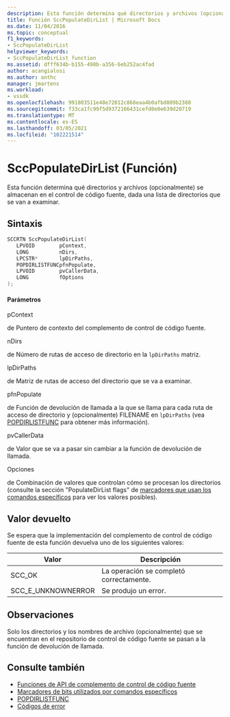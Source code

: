 ```yaml
---
description: Esta función determina qué directorios y archivos (opcionalmente) se almacenan en el control de código fuente, dada una lista de directorios que se van a examinar.
title: Función SccPopulateDirList | Microsoft Docs
ms.date: 11/04/2016
ms.topic: conceptual
f1_keywords:
- SccPopulateDirList
helpviewer_keywords:
- SccPopulateDirList function
ms.assetid: dfff634b-b155-498b-a356-6eb252ac4fad
author: acangialosi
ms.author: anthc
manager: jmartens
ms.workload:
- vssdk
ms.openlocfilehash: 991803511e48e72012c868eaa4b0afbd889b2380
ms.sourcegitcommit: f33ca1fc99f5d9372166431cefd0e0e639d20719
ms.translationtype: MT
ms.contentlocale: es-ES
ms.lasthandoff: 03/05/2021
ms.locfileid: "102221514"
---
```

# <a name="sccpopulatedirlist-function"></a>SccPopulateDirList (Función)
Esta función determina qué directorios y archivos (opcionalmente) se almacenan en el control de código fuente, dada una lista de directorios que se van a examinar.

## <a name="syntax"></a>Sintaxis

```cpp
SCCRTN SccPopulateDirList(
   LPVOID        pContext,
   LONG          nDirs,
   LPCSTR*       lpDirPaths,
   POPDIRLISTFUNCpfnPopulate,
   LPVOID        pvCallerData,
   LONG          fOptions
);
```

#### <a name="parameters"></a>Parámetros
 pContext

de Puntero de contexto del complemento de control de código fuente.

 nDirs

de Número de rutas de acceso de directorio en la `lpDirPaths` matriz.

 lpDirPaths

de Matriz de rutas de acceso del directorio que se va a examinar.

 pfnPopulate

de Función de devolución de llamada a la que se llama para cada ruta de acceso de directorio y (opcionalmente) FILENAME en `lpDirPaths` (vea [POPDIRLISTFUNC](../extensibility/popdirlistfunc.md) para obtener más información).

 pvCallerData

de Valor que se va a pasar sin cambiar a la función de devolución de llamada.

 Opciones

de Combinación de valores que controlan cómo se procesan los directorios (consulte la sección "PopulateDirList flags" de [marcadores que usan los comandos específicos](../extensibility/bitflags-used-by-specific-commands.md) para ver los valores posibles).

## <a name="return-value"></a>Valor devuelto
 Se espera que la implementación del complemento de control de código fuente de esta función devuelva uno de los siguientes valores:

|Valor|Descripción|
|-----------|-----------------|
|SCC_OK|La operación se completó correctamente.|
|SCC_E_UNKNOWNERROR|Se produjo un error.|

## <a name="remarks"></a>Observaciones
 Solo los directorios y los nombres de archivo (opcionalmente) que se encuentran en el repositorio de control de código fuente se pasan a la función de devolución de llamada.

## <a name="see-also"></a>Consulte también
- [Funciones de API de complemento de control de código fuente](../extensibility/source-control-plug-in-api-functions.md)
- [Marcadores de bits utilizados por comandos específicos](../extensibility/bitflags-used-by-specific-commands.md)
- [POPDIRLISTFUNC](../extensibility/popdirlistfunc.md)
- [Códigos de error](../extensibility/error-codes.md)
